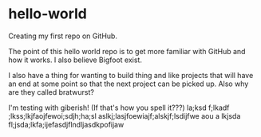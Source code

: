 # hello-world
Creating my first repo on GitHub.

The point of this hello world repo is to get more familiar with GitHub and how it works.
I also believe Bigfoot exist.

I also have a thing for wanting to build thing and like projects that will have an end at some point so that the next project can be picked up.
Also why are they called bratwurst?

I'm testing with giberish! (If that's how you spell it???)
la;ksd f;lkadf ;lkss;lkjfaojfewoi;sdjh;ha;sl
 aslkj;lasjfoewiajf;alskjf;lsdijfwe aou a
 lkjsda fl;jsda;lkfa;ijefasdjflndljasdkpofijaw
